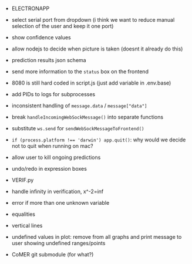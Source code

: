 * ELECTRONAPP
* select serial port from dropdown (i think we want to reduce manual selection of the user and keep it one port)
* show confidence values
* allow nodejs to decide when picture is taken (doesnt it already do this)
* prediction results json schema
* send more information to the `status` box on the frontend
* 8080 is still hard coded in script.js (just add variable in .env.base)
* add PIDs to logs for subprocesses 
* inconsistent handling of `message.data` / `message["data"]`
* break `handleIncomingWebSockMessage()` into separate functions
* substitute `ws.send` for `sendWebSockMessageToFrontend()`
* `if (process.platform !== 'darwin') app.quit()`: why would we decide not to quit when running on mac?
* allow user to kill ongoing predictions
* undo/redo in expression boxes

* VERIF.py 
* handle infinity in verification, x^-2=inf
* error if more than one unknown variable
* equalities
* vertical lines
* undefined values in plot: remove from all graphs and print message to user showing undefined ranges/points

* CoMER git submodule (for what?)
